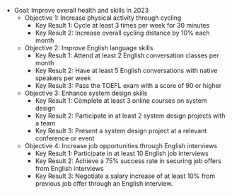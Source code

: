 - Goal: Improve overall health and skills in 2023
  - Objective 1: Increase physical activity through cycling
    - Key Result 1: Cycle at least 3 times per week for 30 minutes
    - Key Result 2: Increase overall cycling distance by 10% each month
  - Objective 2: Improve English language skills
    - Key Result 1: Attend at least 2 English conversation classes per month
    - Key Result 2: Have at least 5 English conversations with native speakers per week
    - Key Result 3: Pass the TOEFL exam with a score of 90 or higher
  - Objective 3: Enhance system design skills
    - Key Result 1: Complete at least 3 online courses on system design
    - Key Result 2: Participate in at least 2 system design projects with a team
    - Key Result 3: Present a system design project at a relevant conference or event
  - Objective 4: Increase job opportunities through English interviews
    - Key Result 1: Participate in at least 10 English job interviews
    - Key Result 2: Achieve a 75% success rate in securing job offers from English interviews
    - Key Result 3: Negotiate a salary increase of at least 10% from previous job offer through an English interview.
